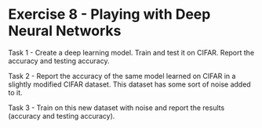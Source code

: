 # Exercise 8 - Playing with Deep Neural Networks

Task 1 - Create a deep learning model. Train and test it on CIFAR. Report the accuracy and testing accuracy.

Task 2 - Report the accuracy of the same model learned on CIFAR in a slightly modified CIFAR dataset. This dataset has some sort of noise added to it.

Task 3 - Train on this new dataset with noise and report the results (accuracy and testing accuracy).
